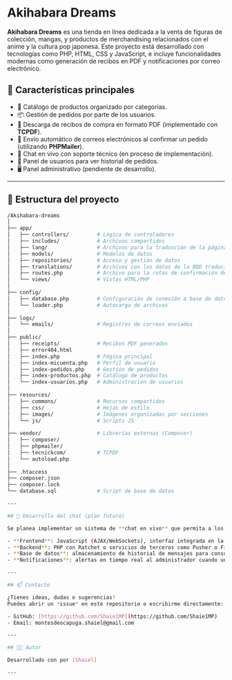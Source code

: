 # Akihabara Dreams

**Akihabara Dreams** es una tienda en línea dedicada a la venta de figuras de colección, mangas, y productos de merchandising relacionados con el anime y la cultura pop japonesa. Este proyecto está desarrollado con tecnologías como PHP, HTML, CSS y JavaScript, e incluye funcionalidades modernas como generación de recibos en PDF y notificaciones por correo electrónico.

## 🚀 Características principales

- 🛒 Catálogo de productos organizado por categorías.
- 📦 Gestión de pedidos por parte de los usuarios.
- 🧾 Descarga de recibos de compra en formato PDF (implementado con **TCPDF**).
- 📧 Envío automático de correos electrónicos al confirmar un pedido (utilizando **PHPMailer**).
- 💬 Chat en vivo con soporte técnico (en proceso de implementación).
- 👤 Panel de usuarios para ver historial de pedidos.
- 🖥️ Panel administrativo (pendiente de desarrollo).

---

## 🧱 Estructura del proyecto

```bash
/Akihabara-dreams
│
├── app/
│   ├── controllers/         # Lógica de controladores
│   ├── includes/            # Archivos compartidos
│   ├── lang/                # Archivos para la traducción de la página
│   ├── models/              # Modelos de datos
│   ├── repositories/        # Acceso y gestión de datos
│   ├── translations/        # Archivos con los datos de la BDD traducidos
│   ├── routes.php           # Archivo para la rutas de confirmación de pedido y descarga de pdf
│   └── views/               # Vistas HTML/PHP
│
├── config/
│   ├── database.php         # Configuración de conexión a base de datos
│   └── loader.php           # Autocarga de archivos
│
├── logs/
│   └── emails/              # Registros de correos enviados
│
├── public/
│   ├── receipts/            # Recibos PDF generados
│   ├── error404.html
│   ├── index.php            # Página principal
│   ├── index-micuenta.php   # Perfil de usuario
│   ├── index-pedidos.php    # Gestión de pedidos
│   ├── index-productos.php  # Catálogo de productos
│   └── index-usuarios.php   # Administración de usuarios
│
├── resources/
│   ├── commons/             # Recursos compartidos
│   ├── css/                 # Hojas de estilo
│   ├── images/              # Imágenes organizadas por secciones
│   └── js/                  # Scripts JS
│
├── vendor/                  # Librerías externas (Composer)
│   ├── composer/
│   ├── phpmailer/
│   ├── tecnickcom/          # TCPDF
│   └── autoload.php
│
├── .htaccess
├── composer.json
├── composer.lock
└── database.sql             # Script de base de datos

---

## 🧪 Desarrollo del chat (plan futuro)

Se planea implementar un sistema de **chat en vivo** que permita a los usuarios contactar con el soporte técnico en tiempo real. Las tecnologías consideradas incluyen:

- **Frontend**: JavaScript (AJAX/WebSockets), interfaz integrada en la página de usuario.
- **Backend**: PHP con Ratchet o servicios de terceros como Pusher o Firebase.
- **Base de datos**: almacenamiento de historial de mensajes para consultas futuras.
- **Notificaciones**: alertas en tiempo real al administrador cuando un cliente inicia un chat.

---

## 📫 Contacto

¿Tienes ideas, dudas o sugerencias?  
Puedes abrir un *issue* en este repositorio o escribirme directamente:

- GitHub: [https://github.com/Shaie1MP](https://github.com/Shaie1MP)
- Email: montesdeocapuga.shaiel@gmail.com

---

## 👨‍💻 Autor

Desarrollado con por [Shaiel]  

---
